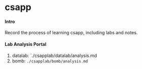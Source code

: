 # csapp

#### Intro 
Record the process of learning csapp, including labs and notes.

#### Lab Analysis Portal 
1. datalab:	`./csapplab/datalab/analysis.md
2. bomb:	`./csapplab/bomb/analysis.md`	
